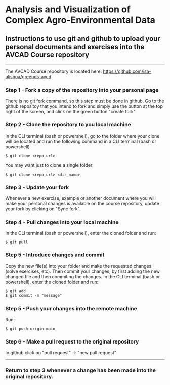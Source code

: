 # Analysis and Visualization of Complex Agro-Environmental Data

## Instructions to use git and github to upload your personal documents and exercises into the AVCAD Course repository

---
The AVCAD Course repository is located here: https://github.com/isa-ulisboa/greends-avcd


### Step 1 - Fork a copy of the repository into your personal page

There is no git fork command, so this step must be done in github. Go to the github repositoy that you intend to fork and simply use the button at the top right of the screen, and click on the green button "create fork".


### Step 2 - Clone the repository to you local machine

In the CLI terminal (bash or powershell), go to the folder where your clone will be located and run the following command in a CLI terminal (bash or powershell)
```
$ git clone <repo_url>
```
You may want just to clone a single folder:
```
$ git clone <repo_url> <dir_name>
```

### Step 3 - Update your fork

Whenever a new exercise, example or another document where you will make your personal changes is available on the course repository, update your fork by clicking on "Sync fork".

### Step 4 - Pull changes into your local machine

In the CLI terminal (bash or powershell), enter the cloned folder and run:
```
$ git pull
```

### Step 5 - Introduce changes and commit

Copy the new file(s) into your folder and make the requested changes (solve exercises, etc). Then commit your changes, by first adding the new changed file and then commiting the changes. In the CLI terminal (bash or powershell), enter the cloned folder and run:
```
$ git add .
$ git commit -m "message"
```

### Step 5 - Push your changes into the remote machine

Run:
```
$ git push origin main
```

### Step 6 - Make a pull request to the original repository

In github click on "pull request" -> "new pull request"

---
### Return to step 3 whenever a change has been made into the original repository.



